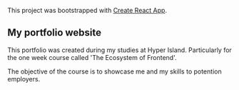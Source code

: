 This project was bootstrapped with [Create React App](https://github.com/facebook/create-react-app).

## My portfolio website

This portfolio was created during my studies at Hyper Island. Particularly for the one week course called 'The Ecosystem of Frontend'.

The objective of the course is to showcase me and my skills to potention employers.

